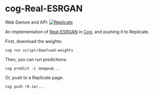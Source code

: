 # cog-Real-ESRGAN


Web Demoe and API: 
[![Replicate](https://replicate.com/cjwbw/real-esrgan/badge)](https://replicate.com/cjwbw/real-esrgan)

An implementation of [Real-ESRGAN](https://github.com/ai-forever/Real-ESRGAN) in [Cog](https://github.com/replicate/cog), and pushing it to Replicate.


First, download the weights:

    cog run script/download-weights 

Then, you can run predictions:

    cog predict -i image=@...

Or, push to a Replicate page:

    cog push r8.im/...
